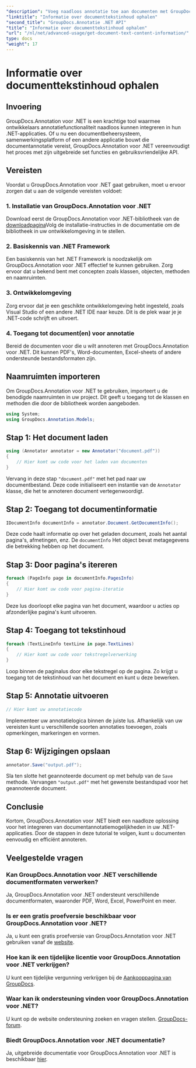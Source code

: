 ```yaml
---
"description": "Voeg naadloos annotatie toe aan documenten met GroupDocs.Annotation voor .NET. Integreer moeiteloos annotatiefunctionaliteit in uw .NET-applicaties."
"linktitle": "Informatie over documenttekstinhoud ophalen"
"second_title": "GroupDocs.Annotatie .NET API"
"title": "Informatie over documenttekstinhoud ophalen"
"url": "/nl/net/advanced-usage/get-document-text-content-information/"
type: docs
"weight": 17
---
```


# Informatie over documenttekstinhoud ophalen

## Invoering
GroupDocs.Annotation voor .NET is een krachtige tool waarmee ontwikkelaars annotatiefunctionaliteit naadloos kunnen integreren in hun .NET-applicaties. Of u nu een documentbeheersysteem, samenwerkingsplatform of een andere applicatie bouwt die documentannotatie vereist, GroupDocs.Annotation voor .NET vereenvoudigt het proces met zijn uitgebreide set functies en gebruiksvriendelijke API.
## Vereisten
Voordat u GroupDocs.Annotation voor .NET gaat gebruiken, moet u ervoor zorgen dat u aan de volgende vereisten voldoet:
### 1. Installatie van GroupDocs.Annotation voor .NET
Download eerst de GroupDocs.Annotation voor .NET-bibliotheek van de [downloadpagina](https://releases.groupdocs.com/annotation/net/)Volg de installatie-instructies in de documentatie om de bibliotheek in uw ontwikkelomgeving in te stellen.
### 2. Basiskennis van .NET Framework
Een basiskennis van het .NET Framework is noodzakelijk om GroupDocs.Annotation voor .NET effectief te kunnen gebruiken. Zorg ervoor dat u bekend bent met concepten zoals klassen, objecten, methoden en naamruimten.
### 3. Ontwikkelomgeving
Zorg ervoor dat je een geschikte ontwikkelomgeving hebt ingesteld, zoals Visual Studio of een andere .NET IDE naar keuze. Dit is de plek waar je je .NET-code schrijft en uitvoert.
### 4. Toegang tot document(en) voor annotatie
Bereid de documenten voor die u wilt annoteren met GroupDocs.Annotation voor .NET. Dit kunnen PDF's, Word-documenten, Excel-sheets of andere ondersteunde bestandsformaten zijn.

## Naamruimten importeren
Om GroupDocs.Annotation voor .NET te gebruiken, importeert u de benodigde naamruimten in uw project. Dit geeft u toegang tot de klassen en methoden die door de bibliotheek worden aangeboden.
```csharp
using System;
using GroupDocs.Annotation.Models;
```
## Stap 1: Het document laden
```csharp
using (Annotator annotator = new Annotator("document.pdf"))
{
    // Hier komt uw code voor het laden van documenten
}
```
Vervang in deze stap `"document.pdf"` met het pad naar uw documentbestand. Deze code initialiseert een instantie van de `Annotator` klasse, die het te annoteren document vertegenwoordigt.
## Stap 2: Toegang tot documentinformatie
```csharp
IDocumentInfo documentInfo = annotator.Document.GetDocumentInfo();
```
Deze code haalt informatie op over het geladen document, zoals het aantal pagina's, afmetingen, enz. De `documentInfo` Het object bevat metagegevens die betrekking hebben op het document.
## Stap 3: Door pagina's itereren
```csharp
foreach (PageInfo page in documentInfo.PagesInfo)
{
    // Hier komt uw code voor pagina-iteratie
}
```
Deze lus doorloopt elke pagina van het document, waardoor u acties op afzonderlijke pagina's kunt uitvoeren.
## Stap 4: Toegang tot tekstinhoud
```csharp
foreach (TextLineInfo textLine in page.TextLines)
{
    // Hier komt uw code voor tekstregelverwerking
}
```
Loop binnen de paginalus door elke tekstregel op de pagina. Zo krijgt u toegang tot de tekstinhoud van het document en kunt u deze bewerken.
## Stap 5: Annotatie uitvoeren
```csharp
// Hier komt uw annotatiecode
```
Implementeer uw annotatielogica binnen de juiste lus. Afhankelijk van uw vereisten kunt u verschillende soorten annotaties toevoegen, zoals opmerkingen, markeringen en vormen.
## Stap 6: Wijzigingen opslaan
```csharp
annotator.Save("output.pdf");
```
Sla ten slotte het geannoteerde document op met behulp van de `Save` methode. Vervangen `"output.pdf"` met het gewenste bestandspad voor het geannoteerde document.

## Conclusie
Kortom, GroupDocs.Annotation voor .NET biedt een naadloze oplossing voor het integreren van documentannotatiemogelijkheden in uw .NET-applicaties. Door de stappen in deze tutorial te volgen, kunt u documenten eenvoudig en efficiënt annoteren.
## Veelgestelde vragen
### Kan GroupDocs.Annotation voor .NET verschillende documentformaten verwerken?
Ja, GroupDocs.Annotation voor .NET ondersteunt verschillende documentformaten, waaronder PDF, Word, Excel, PowerPoint en meer.
### Is er een gratis proefversie beschikbaar voor GroupDocs.Annotation voor .NET?
Ja, u kunt een gratis proefversie van GroupDocs.Annotation voor .NET gebruiken vanaf de [website](https://releases.groupdocs.com/).
### Hoe kan ik een tijdelijke licentie voor GroupDocs.Annotation voor .NET verkrijgen?
U kunt een tijdelijke vergunning verkrijgen bij de [Aankooppagina van GroupDocs](https://purchase.groupdocs.com/temporary-license/).
### Waar kan ik ondersteuning vinden voor GroupDocs.Annotation voor .NET?
U kunt op de website ondersteuning zoeken en vragen stellen. [GroupDocs-forum](https://forum.groupdocs.com/c/annotation/10).
### Biedt GroupDocs.Annotation voor .NET documentatie?
Ja, uitgebreide documentatie voor GroupDocs.Annotation voor .NET is beschikbaar [hier](https://tutorials.groupdocs.com/annotation/net/).
